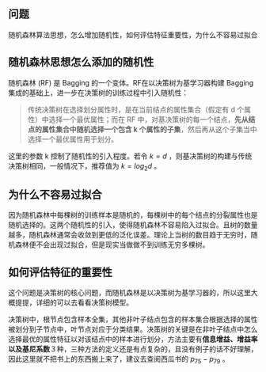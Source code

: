 ## 问题

随机森林算法思想，怎么增加随机性，如何评估特征重要性，为什么不容易过拟合

## 随机森林思想怎么添加的随机性

随机森林 (RF) 是 Bagging 的一个变体。RF在以决策树为基学习器构建 Bagging 集成的基础上，进一步在决策树的训练过程中引入随机性：

> 传统决策树在选择划分属性时，是在当前结点的属性集合（假定有 d 个属性）中选择一个最优属性；而在 RF 中，对基决策树的每一个结点，**先从结点的属性集合中随机选择一个包含 k 个属性的子集**，然后再从这个子集当中选择一个最优属性用于划分。

这里的参数 k 控制了随机性的引入程度。若令 $k=d$ ，则基决策树的构建与传统决策树相同，一般情况下，推荐值为 $k=log_2 d$ 。

## 为什么不容易过拟合

因为随机森林中每棵树的训练样本是随机的，每棵树中的每个结点的分裂属性也是随机选择的。这两个随机性的引入，使得随机森林不容易陷入过拟合。且树的数量越多，随机森林通常会收敛到更低的泛化误差。理论上当树的数目趋于无穷时，随机森林便不会出现过拟合，但是现实当做做不到训练无穷多棵树。

## 如何评估特征的重要性

这个问题是决策树的核心问题，而随机森林是以决策树为基学习器的，所以这里大概提提，详细的可以去看看决策树模型。

决策树中，根节点包含样本全集，其他非叶子结点包含的样本集合根据选择的属性被划分到子节点中，叶节点对应于分类结果。决策树的关键是在非叶子结点中怎么选择最优的属性特征以对该结点中的样本进行划分，方法主要有**信息增益、增益率以及基尼系数**３种，三种方法的定义还是有点复杂的，且没有例子的话不好理解，因此这里就不把书上的东西搬上来了，建议去查阅西瓜书的 $p_{75}-p_{79}$ 。

